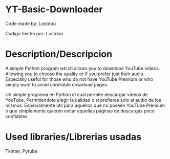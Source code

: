 # YT-Basic-Downloader

Code made by: Lostdou

Codigo hecho por: Lostdou

# Description/Descripcion

A simple Python program which allows you to download YouTube videos. Allowing you to choose the quality or if you prefer just their audio.
Especially useful for those who do not have YouTube Premium or who simply want to avoid unreliable download pages.

Un simple programa en Python el cual permite descargar videos de YouTube. Permitiendote elegir la calidad o si prefieres solo el audio de los mismos.
Especialmente util para aquellos que no poseen YouTube Premium o que simplemente quieren evitar aquellas paginas de descargas poco confiables.

# Used libraries/Librerias usadas

Tkinter, Pytube
